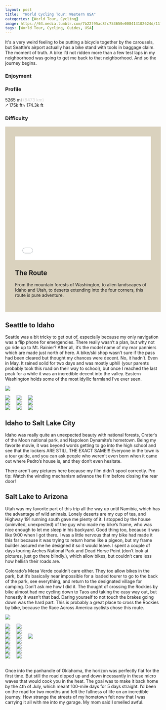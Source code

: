 ```yaml
---
layout: post
title:  "World Cycling Tour: Western USA"
categories: [World Tour, Cycling]
image: https://64.media.tumblr.com/7b22f95ac8fc753650e008413102624d/11f540256d474e07-b4/s540x810/d72d08bb480131dbe88d1d0ae60bae1094f43dbb.jpg
tags: [World Tour, Cycling, Guides, USA]
---
```


<article class="article-post"> 
			

 
<!--<script src="assets/js/popper.min.js"></script>
  <script src="bootstrap/js/bootstrap.min.js"></script>-->
  
 
 <!--Top Cards --> 
<section class="pt-4 pb-4" style="justify-content: center;">
    <p>
It's a very weird feeling to be putting a bicycle together by the carousels, but Seattle’s airport actually has a bike stand with tools in baggage claim. The moment of truth. A bike I’d not ridden more than a few test laps in my neighborhood was going to get me back to that neighborhood. And so the journey begins.
    </p>
   
 
<div class="flex-wrap justify-content-center mt-3 mb-3 row"> 
     <div class="col text-center">
            <h3>Enjoyment</h3> 
            <span class="dot"></span>
            <span class="dot"></span>
            <span class="dot"></span>
            <span class="dot"></span>
        </div>
  
<div class="mr-4 ml-4" class="col text-center">
        <h3>Profile</h3> 
        <span> 5265 mi </span><span style="color:lightgray">(8473 km)</span><br>
        <span>⭧ 175k ft⭨ 174.3k ft</span> 
    </div>

<div class="col text-center"> 
        <h3>Difficulty</h3>
        <span class="box"></span>
        <span class="box"></span>
        <span class="not-box"></span>
        <span class="not-box"></span>
    </div></div>

<!--Top Cards-->
<!--Route -->


<section style="margin-right: auto;margin-left: auto;">
    <div class="row mt-5" style="background-color: #dad2be;padding: 2rem"> 
        <div class="row gap-y">
            <div class="col-lg-6 mb-4" style="padding-bottom: 0;"> 
          
   <iframe width="100%" height="400px" frameborder="0" allowfullscreen allow="geolocation" src="//umap.openstreetmap.fr/en/map/my-first-amazing-world-explorer_269968?scaleControl=false&miniMap=false&scrollWheelZoom=true&zoomControl=null&editMode=disabled&moreControl=false&searchControl=false&tilelayersControl=false&embedControl=false&datalayersControl=false&onLoadPanel=none&captionBar=false&captionMenus=false&captionControl=false&locateControl=false&measureControl=false&editinosmControl=false&starControl=false&fullscreenControl=true&datalayers=9cc-413d-42b2-8fca-ed6771bf6bb7%2C667a8f22-be72-45cc-8dcc-d5bfdc19df56#5/41.902/-111.885"></iframe>
            </div>
            <div class="col-lg-6 mb-4"><h2 class="mb-3 text-center">The Route</h2>
                <p class="pl-lg-4">
             From the mountain forests of Washington, to alien landscapes of Idaho and Utah, to deserts extending into the four corners, this route is pure adventure.
                </p> 
            </div>
        </div>
    </div>
</section>   

<!--Route -->  
<!-- Planning -->


<section class="mt-5 mb-3">
                                                                                                                                                                    
<p><h2>Seattle to Idaho</h2>
Seattle was a bit tricky to get out of, especially because my only navigation was a flip phone for emergencies. There really wasn’t a plan, but why not go ride up to Mt. Rainier? After all, it’s the model name of my rear panniers which are made just north of here. A bike/ski shop wasn’t sure if the pass had been cleared but thought my chances were decent. No, it hadn’t. Even in May. It rained solid for two days and was mostly uphill (your parents probably took this road on their way to school), but once I reached the last peak for a while it was an incredible decent into the valley. Eastern Washington holds some of the most idyllic farmland I’ve ever seen.
<br>


<a href="https://64.media.tumblr.com/79027e06c409e6876ae3a2c89435c76b/11f540256d474e07-98/s2048x3072/c68cbc8556f2df146a92ec3fc82c7c392e0aa86c.jpg"><img class="glightbox" src="https://64.media.tumblr.com/79027e06c409e6876ae3a2c89435c76b/11f540256d474e07-98/s2048x3072/c68cbc8556f2df146a92ec3fc82c7c392e0aa86c.jpg" /></a>

<div class="columns">
  <div class="img1">
  <a href="https://64.media.tumblr.com/5b5dd94a1c3e7e88af255e3cd8029208/11f540256d474e07-03/s2048x3072/d02124b8df24bd2cd9cfe323c7ac8ffebeee416b.jpg"><img class="glightbox" src="https://64.media.tumblr.com/5b5dd94a1c3e7e88af255e3cd8029208/11f540256d474e07-03/s2048x3072/d02124b8df24bd2cd9cfe323c7ac8ffebeee416b.jpg" /></a>
  </div>
  <div class="img2">
<a href="https://64.media.tumblr.com/4199f30e029d02cdbc29e2c00524f03e/11f540256d474e07-ca/s2048x3072/ed972589c0ac6e2df0bd8f168168e78b774cf28f.jpg"><img class="glightbox" src="https://64.media.tumblr.com/4199f30e029d02cdbc29e2c00524f03e/11f540256d474e07-ca/s2048x3072/ed972589c0ac6e2df0bd8f168168e78b774cf28f.jpg" /></a>
 </div>
  <div class="img3">
<a href="https://64.media.tumblr.com/ed1113bd9572b81fe20c40b0595457d4/11f540256d474e07-57/s2048x3072/4ebdafb39865ef855be42e4076f3d251cc9d19dd.jpg"><img class="glightbox" src="https://64.media.tumblr.com/ed1113bd9572b81fe20c40b0595457d4/11f540256d474e07-57/s2048x3072/4ebdafb39865ef855be42e4076f3d251cc9d19dd.jpg" /></a>
   </div>
  </div>
    
<div class="columns">
  <div class="img1">
  <a href="https://64.media.tumblr.com/04efa415a7cfa99dcb0b6a715f7bb304/11f540256d474e07-c8/s2048x3072/500c0c27014c8989b49b03c83bd1dc3302a727f2.jpg"><img class="glightbox" src="https://64.media.tumblr.com/04efa415a7cfa99dcb0b6a715f7bb304/11f540256d474e07-c8/s2048x3072/500c0c27014c8989b49b03c83bd1dc3302a727f2.jpg" /></a>
  </div>

  <div class="img2">
<a href="https://64.media.tumblr.com/1c10b89a7a7383d5efd940a8badfc627/11f540256d474e07-32/s2048x3072/d1edbed829ae6f714f5b87f89764dd7a4d2f3342.jpg"><img class="glightbox" src="https://64.media.tumblr.com/1c10b89a7a7383d5efd940a8badfc627/11f540256d474e07-32/s2048x3072/d1edbed829ae6f714f5b87f89764dd7a4d2f3342.jpg" /></a>
 </div>
  <div class="img3">
<a href="https://64.media.tumblr.com/c1da579d17e6329d661f78de0555fac3/11f540256d474e07-35/s2048x3072/45ff8e42f5b106824451f6667b7579e584b3d872.jpg"><img class="glightbox" src="https://64.media.tumblr.com/c1da579d17e6329d661f78de0555fac3/11f540256d474e07-35/s2048x3072/45ff8e42f5b106824451f6667b7579e584b3d872.jpg" /></a>
   </div>
  </div>
    
<div class="columns">
  <div class="img1">
  <a href="https://64.media.tumblr.com/c1da579d17e6329d661f78de0555fac3/11f540256d474e07-35/s2048x3072/45ff8e42f5b106824451f6667b7579e584b3d872.jpg"><img class="glightbox" src="https://64.media.tumblr.com/c1da579d17e6329d661f78de0555fac3/11f540256d474e07-35/s2048x3072/45ff8e42f5b106824451f6667b7579e584b3d872.jpg" /></a>
  </div>
  <div class="img2">
<a href="https://64.media.tumblr.com/1a5797d5da0bd39cc628164c95e88f63/11f540256d474e07-b3/s2048x3072/cd376e65e46e59d64d7049b38f0d1114b93849cf.jpg"><img class="glightbox" src="https://64.media.tumblr.com/1a5797d5da0bd39cc628164c95e88f63/11f540256d474e07-b3/s2048x3072/cd376e65e46e59d64d7049b38f0d1114b93849cf.jpg" /></a>
 </div>
  <div class="img3">
<a href="https://64.media.tumblr.com/7b22f95ac8fc753650e008413102624d/11f540256d474e07-b4/s2048x3072/4a737ca37b50314fcfbab443787880343cd689bd.jpg"><img class="glightbox" src="https://64.media.tumblr.com/7b22f95ac8fc753650e008413102624d/11f540256d474e07-b4/s2048x3072/4a737ca37b50314fcfbab443787880343cd689bd.jpg" /></a>
   </div>
  </div>
  
  <h2>Idaho to Salt Lake City</h2>
Idaho was really quite an unexpected beauty with national forests, Crater’s of the Moon national park, and Napoleon Dynamite’s hometown. Being my favorite movie, it was beyond words getting to go into the high school and see that the lockers ARE STILL THE EXACT SAME!!! Everyone in the town is a tour guide, and you can ask people who weren’t even born when it came out where Pedro’s house is, and they don’t even hesitate.

There aren't any pictures here because my film didn't spool correctly. Pro tip: Watch the winding mechanism advance the film before closing the rear door!

<h2>Salt Lake to Arizona</h2>
Utah was my favorite part of this trip all the way up until Namibia, which has the advantage of wild animals. Lonely deserts are my cup of tea, and Highway 191 running south gave me plenty of it. I stopped by the house (uninvited, unexpected) of the guy who made my bike’s frame, who was nice enough to let me sleep in his backyard. Good thing too, because it was like 9:00 when I got there. I was a little nervous that my bike had made it this far because it was trying to return home like a pigeon, but my frame builder assured me he designed it so it would leave. I spent a couple of days touring Arches National Park and Dead Horse Point (don’t look at pictures, just go there blindly.), which allow bikes, but couldn’t care less how hellish their roads are.

Colorado’s Mesa Verde couldn’t care either. They too allow bikes in the park, but it’s basically near impossible for a loaded tourer to go to the back of the park, see everything, and return to the designated village for camping. Don’t ask me how I did it. The thought of crossing the Rockies by bike almost had me cycling down to Taos and taking the easy way out, but honestly it wasn’t that bad. Daring yourself to not touch the brakes going down was the hard part. This is probably a great place to cross the Rockies by bike, because the Race Across America cyclists chose this route.
<br>

<a href="https://64.media.tumblr.com/c791d79f60f0aa2fe3e3c087c2389943/7b8241f50ccef935-18/s2048x3072/004fb206dbd22c52e359ada6139df1fb9ce4a7dd.jpg"><img class="glightbox" src="https://64.media.tumblr.com/c791d79f60f0aa2fe3e3c087c2389943/7b8241f50ccef935-18/s2048x3072/004fb206dbd22c52e359ada6139df1fb9ce4a7dd.jpg" /></a>
  
<div class="columns">
  <div class="img1">
  <a href="https://64.media.tumblr.com/2acb57c485855c85d01f002ed4aca068/7b8241f50ccef935-2b/s2048x3072/d4f626bf3e9884ced586287327edcd76c3fe1127.jpg"><img class="glightbox" src="https://64.media.tumblr.com/2acb57c485855c85d01f002ed4aca068/7b8241f50ccef935-2b/s2048x3072/d4f626bf3e9884ced586287327edcd76c3fe1127.jpg" /></a>
  </div>
  <div class="img2">
<a href="https://64.media.tumblr.com/c6826aa3c0295927cd5bd83c42ea6bba/7b8241f50ccef935-90/s2048x3072/276f263c2c778306ad963b02f31e7836e3cf3232.jpg"><img class="glightbox" src="https://64.media.tumblr.com/c6826aa3c0295927cd5bd83c42ea6bba/7b8241f50ccef935-90/s2048x3072/276f263c2c778306ad963b02f31e7836e3cf3232.jpg" /></a>
  </div>
  </div>
<div class="columns">
  <div class="img1">
  <a href="https://64.media.tumblr.com/e209300c6ccf5a46dd33045917a375d4/7b8241f50ccef935-90/s2048x3072/693b30871ac796c06a8bd90fe5df5adc947309b6.jpg"><img class="glightbox" src="https://64.media.tumblr.com/e209300c6ccf5a46dd33045917a375d4/7b8241f50ccef935-90/s2048x3072/693b30871ac796c06a8bd90fe5df5adc947309b6.jpg" /></a>
  </div>
  <div class="img2">
<a href="https://64.media.tumblr.com/07d852cb90a342cd8799f7f056a51f5b/7b8241f50ccef935-1c/s2048x3072/5557bb93f4e1c064d7197ff6418559954fe5b914.jpg"><img class="glightbox" src="https://64.media.tumblr.com/07d852cb90a342cd8799f7f056a51f5b/7b8241f50ccef935-1c/s2048x3072/5557bb93f4e1c064d7197ff6418559954fe5b914.jpg" /></a>
  </div>
  </div>
  
<div class="columns">
  <div class="img1">
 <a href="https://64.media.tumblr.com/04faba7a6186aa8a89ea1bd5d7a797f5/7b8241f50ccef935-d1/s2048x3072/c60d19f73f4c40775f759042ac3d26ca635d001a.jpg"><img class="glightbox" src="https://64.media.tumblr.com/04faba7a6186aa8a89ea1bd5d7a797f5/7b8241f50ccef935-d1/s2048x3072/c60d19f73f4c40775f759042ac3d26ca635d001a.jpg" /></a> 
  </div>
  <div class="img2">
<a href="https://64.media.tumblr.com/5bc178c15c4419dcad10aad097ac7121/7b8241f50ccef935-f3/s2048x3072/c240aec01fe336cb2372af38c7b54775737b5eae.jpg"><img class="glightbox" src="https://64.media.tumblr.com/5bc178c15c4419dcad10aad097ac7121/7b8241f50ccef935-f3/s2048x3072/c240aec01fe336cb2372af38c7b54775737b5eae.jpg" /></a>
 </div>
 <div class="img3">
 <a href="https://64.media.tumblr.com/6cd32eaeeb63a190637c9071431a4362/7b8241f50ccef935-ad/s2048x3072/ccf2c81ccef46b32916539ed044225c80d81999b.jpg"><img class="glightbox" src="https://64.media.tumblr.com/6cd32eaeeb63a190637c9071431a4362/7b8241f50ccef935-ad/s2048x3072/ccf2c81ccef46b32916539ed044225c80d81999b.jpg" /></a>
  </div>  
  </div>

<div class="columns">
  <div class="img1">
  <a href="https://64.media.tumblr.com/661c753d8737bc5874a9ca7860b3ea7f/7b8241f50ccef935-10/s2048x3072/80a00c186cbb6df2827ffa65ed7103cd4fec2162.jpg"><img class="glightbox" src="https://64.media.tumblr.com/661c753d8737bc5874a9ca7860b3ea7f/7b8241f50ccef935-10/s2048x3072/80a00c186cbb6df2827ffa65ed7103cd4fec2162.jpg" /></a>
  </div>
  <div class="img2">
<a href="https://64.media.tumblr.com/ef2011095aadeefb4080a1f431de3273/7b8241f50ccef935-2b/s2048x3072/2551e3e25aa41b093fab0beb5ee1c387098b16df.jpg"><img class="glightbox" src="https://64.media.tumblr.com/ef2011095aadeefb4080a1f431de3273/7b8241f50ccef935-2b/s2048x3072/2551e3e25aa41b093fab0beb5ee1c387098b16df.jpg" /></a>
  </div>
  </div>
<div class="columns">
  <div class="img1">
  <a href="https://64.media.tumblr.com/1b53205b807b0a1f7af7096bbf381dfb/7b8241f50ccef935-c4/s2048x3072/5dd6f4a4eb3252a156c8dc51fa6729a0c531af29.jpg"><img class="glightbox" src="https://64.media.tumblr.com/1b53205b807b0a1f7af7096bbf381dfb/7b8241f50ccef935-c4/s2048x3072/5dd6f4a4eb3252a156c8dc51fa6729a0c531af29.jpg" /></a>
  </div>
  <div class="img2">
<a href="https://64.media.tumblr.com/5fa57ef24f2141d8cf2b6ee561e6b893/7b8241f50ccef935-26/s2048x3072/c47a98f03166827e0f18229f42a61cf77ca2dbfa.jpg"><img class="glightbox" src="https://64.media.tumblr.com/5fa57ef24f2141d8cf2b6ee561e6b893/7b8241f50ccef935-26/s2048x3072/c47a98f03166827e0f18229f42a61cf77ca2dbfa.jpg" /></a>
 </div>

  </div>
  
  
<div class="columns">
  <div class="img1">
  <a href="https://64.media.tumblr.com/4b49334aac964044a354181756475cca/7b8241f50ccef935-54/s2048x3072/7e931f98ea0d6e300802e10420d4cf1acbdefe80.jpg"><img class="glightbox" src="https://64.media.tumblr.com/4b49334aac964044a354181756475cca/7b8241f50ccef935-54/s2048x3072/7e931f98ea0d6e300802e10420d4cf1acbdefe80.jpg" /></a>
  </div>
  <div class="img2">
<a href="https://64.media.tumblr.com/5bdc78291745147e4de8505145133bf1/7b8241f50ccef935-d4/s2048x3072/3e9cb4a2118791d77c7d5063c6da99d1bff81366.jpg"><img class="glightbox" src="https://64.media.tumblr.com/5bdc78291745147e4de8505145133bf1/7b8241f50ccef935-d4/s2048x3072/3e9cb4a2118791d77c7d5063c6da99d1bff81366.jpg" /></a>
 </div>
 </div>

 <div class="columns">
  <div class="img1">
<a href="https://64.media.tumblr.com/0ba55746ad2f77f131e844dcbb05bf28/7b8241f50ccef935-b0/s2048x3072/4ba3f2a33019a92ee31ea39dae638a2713730a57.jpg"><img class="glightbox" src="https://64.media.tumblr.com/0ba55746ad2f77f131e844dcbb05bf28/7b8241f50ccef935-b0/s2048x3072/4ba3f2a33019a92ee31ea39dae638a2713730a57.jpg" /></a>
 </div>
  <div class="img2">
 <a href="https://64.media.tumblr.com/fa5c3c51b5ed4171f429ad860c52c631/7b8241f50ccef935-ab/s2048x3072/c1484c548f63258b2056d2714d3ca9b910ff5f2e.jpg"><img class="glightbox" src="https://64.media.tumblr.com/fa5c3c51b5ed4171f429ad860c52c631/7b8241f50ccef935-ab/s2048x3072/c1484c548f63258b2056d2714d3ca9b910ff5f2e.jpg" /></a>
  </div> 
  </div>
<br>

Once into the panhandle of Oklahoma, the horizon was perfectly flat for the first time. But still the road dipped up and down incessantly in these micro waves that would cook you in the heat. The goal was to make it back home by the 4th of July, which meant 100-mile days for 5 days straight. I’d been on the road for two months and felt the fullness of life on an incredible journey. How strange the streets of my hometown felt now that I was carrying it all with me into my garage. My mom said I smelled awful.



 <!--
<p class="jumbotron" style="text-align: center;  margin: auto; padding: 2rem;margin-bottom: 10rem;">

<iframe margin="auto" style="margin-left: -25%;" width="150%" height="500px" left="-5px" right="-5px" frameborder="0" allowfullscreen="" allow="geolocation" src="//umap.openstreetmap.fr/en/map/my-first-amazing-world-explorer_269968?scaleControl=false&miniMap=false&scrollWheelZoom=true&zoomControl=null&editMode=disabled&moreControl=false&searchControl=false&tilelayersControl=false&embedControl=false&datalayersControl=false&onLoadPanel=none&captionBar=false&captionMenus=false&fullscreenControl=null&locateControl=false&measureControl=false&editinosmControl=false&starControl=false#10/8.0825/39.4221"></iframe>

</p> -->